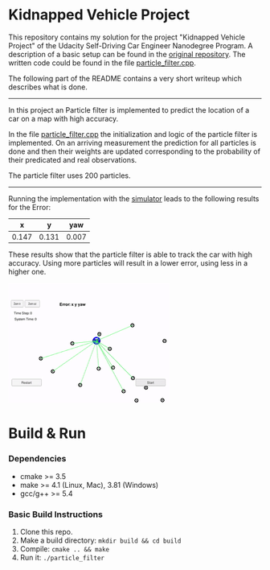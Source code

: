 # Kidnapped Vehicle Project

This repository contains my solution for the project "Kidnapped Vehicle Project" of the Udacity Self-Driving Car Engineer Nanodegree Program. A description of a basic setup can be found in the [original repository](https://github.com/udacity/CarND-Kidnapped-Vehicle-Project). The written code could be found in the file [particle_filter.cpp](./src/particle_filter.cpp).

The following part of the README contains a very short writeup which describes what is done.

---

In this project an Particle filter is implemented to predict the location of a car on a map with high accuracy.

In the file [particle_filter.cpp](./src/particle_filter.cpp) the initialization and logic of the particle filter is implemented. On an arriving measurement the prediction for all particles is done and then their weights are updated corresponding to the probability of their predicated and real observations.

The particle filter uses 200 particles.

---

Running the implementation with the [simulator](https://github.com/udacity/self-driving-car-sim/releases) leads to the following results for the Error:

x     | y     | yaw
------|-------|------
0.147 | 0.131 | 0.007

These results show that the particle filter is able to track the car with high accuracy. Using more particles will result in a lower error, using less in a higher one.

![](./P8.gif)


# Build & Run

### Dependencies

* cmake >= 3.5
* make >= 4.1 (Linux, Mac), 3.81 (Windows)
* gcc/g++ >= 5.4

### Basic Build Instructions

1. Clone this repo.
2. Make a build directory: `mkdir build && cd build`
3. Compile: `cmake .. && make`
4. Run it: `./particle_filter`
